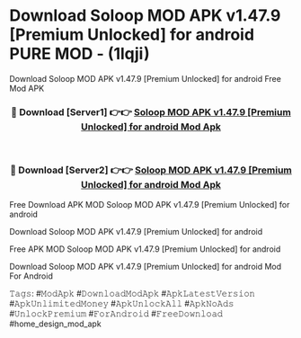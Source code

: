 # Download Soloop MOD APK v1.47.9 [Premium Unlocked] for android PURE MOD - (1lqji)
Download Soloop MOD APK v1.47.9 [Premium Unlocked] for android Free Mod APK

<div align="center">
<h3>🔴 Download [Server1] 👉👉 <a href="https://apk-comot.site?title=Soloop_MOD_APK_v1.47.9_[Premium_Unlocked]_for_android">Soloop MOD APK v1.47.9 [Premium Unlocked] for android Mod Apk</a></h3><br>

<h3>🔴 Download [Server2] 👉👉 <a href="https://apk-comot.site?title=Soloop_MOD_APK_v1.47.9_[Premium_Unlocked]_for_android">Soloop MOD APK v1.47.9 [Premium Unlocked] for android Mod Apk</a></h3>
</div>


Free Download APK MOD Soloop MOD APK v1.47.9 [Premium Unlocked] for android

Download Soloop MOD APK v1.47.9 [Premium Unlocked] for android 

Free APK MOD Soloop MOD APK v1.47.9 [Premium Unlocked] for android 

Download Soloop MOD APK v1.47.9 [Premium Unlocked] for android Mod For Android

𝚃𝚊𝚐𝚜: #𝙼𝚘𝚍𝙰𝚙𝚔 #𝙳𝚘𝚠𝚗𝚕𝚘𝚊𝚍𝙼𝚘𝚍𝙰𝚙𝚔 #𝙰𝚙𝚔𝙻𝚊𝚝𝚎𝚜𝚝𝚅𝚎𝚛𝚜𝚒𝚘𝚗 #𝙰𝚙𝚔𝚄𝚗𝚕𝚒𝚖𝚒𝚝𝚎𝚍𝙼𝚘𝚗𝚎𝚢 #𝙰𝚙𝚔𝚄𝚗𝚕𝚘𝚌𝚔𝙰𝚕𝚕 #𝙰𝚙𝚔𝙽𝚘𝙰𝚍𝚜 #𝚄𝚗𝚕𝚘𝚌𝚔𝙿𝚛𝚎𝚖𝚒𝚞𝚖 #𝙵𝚘𝚛𝙰𝚗𝚍𝚛𝚘𝚒𝚍 #𝙵𝚛𝚎𝚎𝙳𝚘𝚠𝚗𝚕𝚘𝚊𝚍 #home_design_mod_apk